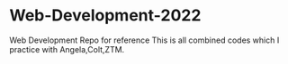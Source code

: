 # Web-Development-2022
Web Development Repo for reference
This is all combined codes which I practice with Angela,Colt,ZTM.

